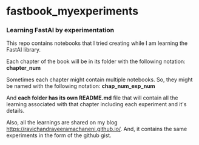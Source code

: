 # fastbook_myexperiments
<h3>Learning FastAI by experimentation</h3>

This repo contains notebooks that I tried creating while I am learning the FastAI library. 

Each chapter of the book will be in its folder with the following notation:
<strong>chapter_num</strong>

Sometimes each chapter might contain multiple notebooks. So, they might be named with the following notation:
<strong>chap_num_exp_num</strong>

And <b>each folder has its own README.md</b> file that will contain all the learning associated with that chapter including each experiment and it's details.

Also, all the learnings are shared on my blog <a onclick="window.open(this.href,'_blank');return false;" href="https://ravichandraveeramachaneni.github.io/">https://ravichandraveeramachaneni.github.io/</a>. And, it contains the same experiments in the form of the github gist.
